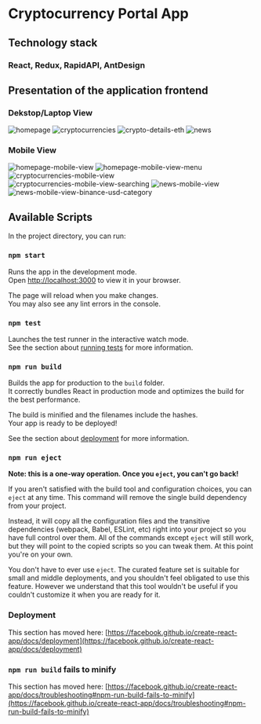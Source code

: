 # Cryptocurrency Portal App

## Technology stack

### React, Redux, RapidAPI, AntDesign

## Presentation of the application frontend

### Dekstop/Laptop View

![homepage](./assets/homepage.png)
![cryptocurrencies](./assets/cryptocurrencies.png)
![crypto-details-eth](./assets/crypto-details-eth.png)
![news](./assets/news.png)

### Mobile View

![homepage-mobile-view](./assets/homepage-mobile-view.png)
![homepage-mobile-view-menu](./assets/homepage-mobile-view-menu.png)
![cryptocurrencies-mobile-view](./assets/cryptocurrencies-mobile-view.png)
![cryptocurrencies-mobile-view-searching](./assets/cryptocurrencies-mobile-view-searching.png)
![news-mobile-view](./assets/news-mobile-view.png)
![news-mobile-view-binance-usd-category](./assets/news-mobile-view-binance-usd-category.png)

## Available Scripts

In the project directory, you can run:

### `npm start`

Runs the app in the development mode.\
Open [http://localhost:3000](http://localhost:3000) to view it in your browser.

The page will reload when you make changes.\
You may also see any lint errors in the console.

### `npm test`

Launches the test runner in the interactive watch mode.\
See the section about [running tests](https://facebook.github.io/create-react-app/docs/running-tests) for more information.

### `npm run build`

Builds the app for production to the `build` folder.\
It correctly bundles React in production mode and optimizes the build for the best performance.

The build is minified and the filenames include the hashes.\
Your app is ready to be deployed!

See the section about [deployment](https://facebook.github.io/create-react-app/docs/deployment) for more information.

### `npm run eject`

**Note: this is a one-way operation. Once you `eject`, you can't go back!**

If you aren't satisfied with the build tool and configuration choices, you can `eject` at any time. This command will remove the single build dependency from your project.

Instead, it will copy all the configuration files and the transitive dependencies (webpack, Babel, ESLint, etc) right into your project so you have full control over them. All of the commands except `eject` will still work, but they will point to the copied scripts so you can tweak them. At this point you're on your own.

You don't have to ever use `eject`. The curated feature set is suitable for small and middle deployments, and you shouldn't feel obligated to use this feature. However we understand that this tool wouldn't be useful if you couldn't customize it when you are ready for it.

### Deployment

This section has moved here: [https://facebook.github.io/create-react-app/docs/deployment](https://facebook.github.io/create-react-app/docs/deployment)

### `npm run build` fails to minify

This section has moved here: [https://facebook.github.io/create-react-app/docs/troubleshooting#npm-run-build-fails-to-minify](https://facebook.github.io/create-react-app/docs/troubleshooting#npm-run-build-fails-to-minify)
